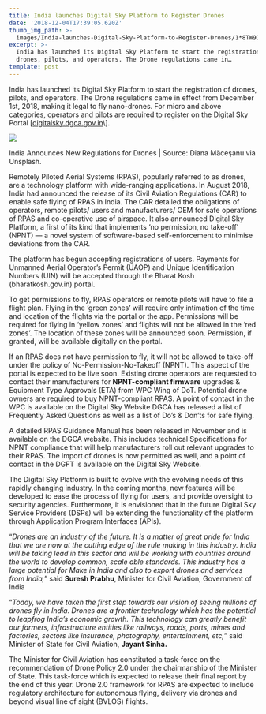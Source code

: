 ```yaml
---
title: India launches Digital Sky Platform to Register Drones
date: '2018-12-04T17:39:05.620Z'
thumb_img_path: >-
  images/India-launches-Digital-Sky-Platform-to-Register-Drones/1*8TW9JqESUIJjBYp8xSBB1w.jpeg
excerpt: >-
  India has launched its Digital Sky Platform to start the registration of
  drones, pilots, and operators. The Drone regulations came in…
template: post
---
```

India has launched its Digital Sky Platform to start the registration of drones, pilots, and operators. The Drone regulations came in effect from December 1st, 2018, making it legal to fly nano-drones. For micro and above categories, operators and pilots are required to register on the Digital Sky Portal \[[digitalsky.dgca.gov.in](https://t.co/mj7ELcY29F "http://www.digitalsky.dgca.gov.in")\].

![](/images/India-launches-Digital-Sky-Platform-to-Register-Drones/1*8TW9JqESUIJjBYp8xSBB1w.jpeg)

<figcaption>India Announces New Regulations for Drones | Source: Diana Măceşanu via Unsplash.</figcaption>

Remotely Piloted Aerial Systems (RPAS), popularly referred to as drones, are a technology platform with wide-ranging applications. In August 2018, India had announced the release of its Civil Aviation Regulations (CAR) to enable safe flying of RPAS in India. The CAR detailed the obligations of operators, remote pilots/ users and manufacturers/ OEM for safe operations of RPAS and co-operative use of airspace. It also announced Digital Sky Platform, a first of its kind that implements ‘no permission, no take-off’ (NPNT) — a novel system of software-based self-enforcement to minimise deviations from the CAR.

The platform has begun accepting registrations of users. Payments for Unmanned Aerial Operator’s Permit (UAOP) and Unique Identification Numbers (UIN) will be accepted through the Bharat Kosh (bharatkosh.gov.in) portal.

To get permissions to fly, RPAS operators or remote pilots will have to file a flight plan. Flying in the ‘green zones’ will require only intimation of the time and location of the flights via the portal or the app. Permissions will be required for flying in ‘yellow zones’ and flights will not be allowed in the ‘red zones’. The location of these zones will be announced soon. Permission, if granted, will be available digitally on the portal.

If an RPAS does not have permission to fly, it will not be allowed to take-off under the policy of No-Permission-No-Takeoff (NPNT). This aspect of the portal is expected to be live soon. Existing drone operators are requested to contact their manufacturers for **NPNT-compliant firmware** upgrades & Equipment Type Approvals (ETA) from WPC Wing of DoT. Potential drone owners are required to buy NPNT-compliant RPAS. A point of contact in the WPC is available on the Digital Sky Website DGCA has released a list of Frequently Asked Questions as well as a list of Do’s & Don’ts for safe flying.

A detailed RPAS Guidance Manual has been released in November and is available on the DGCA website. This includes technical Specifications for NPNT compliance that will help manufacturers roll out relevant upgrades to their RPAS. The import of drones is now permitted as well, and a point of contact in the DGFT is available on the Digital Sky Website.

The Digital Sky Platform is built to evolve with the evolving needs of this rapidly changing industry. In the coming months, new features will be developed to ease the process of flying for users, and provide oversight to security agencies. Furthermore, it is envisioned that in the future Digital Sky Service Providers (DSPs) will be extending the functionality of the platform through Application Program Interfaces (APIs).

“*Drones are an industry of the future. It is a matter of great pride for India that we are now at the cutting edge of the rule making in this industry. India will be taking lead in this sector and will be working with countries around the world to develop common, scale able standards. This industry has a large potential for Make in India and also to export drones and services from India,*” said **Suresh Prabhu**, Minister for Civil Aviation, Government of India

“*Today, we have taken the first step towards our vision of seeing millions of drones fly in India. Drones are a frontier technology which has the potential to leapfrog India’s economic growth. This technology can greatly benefit our farmers, infrastructure entities like railways, roads, ports, mines and factories, sectors like insurance, photography, entertainment, etc,*” said Minister of State for Civil Aviation, **Jayant Sinha.**

The Minister for Civil Aviation has constituted a task-force on the recommendation of Drone Policy 2.0 under the chairmanship of the Minister of State. This task-force which is expected to release their final report by the end of this year. Drone 2.0 framework for RPAS are expected to include regulatory architecture for autonomous flying, delivery via drones and beyond visual line of sight (BVLOS) flights.

